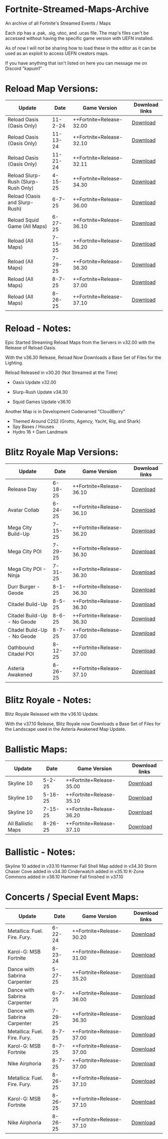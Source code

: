 # Fortnite-Streamed-Maps-Archive
An archive of all Fortnite's Streamed Events / Maps

Each zip has a .pak, .sig, utoc, and .ucas file. The map's files can't be accessed without having the specific game version with UEFN installed.

As of now I will not be sharing how to load these in the editor as it can be used as an exploit to access UEFN creators maps.

If you have anything that isn't listed on here you can message me on Discord "kapum1"


# Reload Map Versions: 
| Update                  	 | Date          	 | Game Version	    |		    Download links        | 
| ------------------------------ | --------------------- | ------------------------ | ------------------------- |
| Reload Oasis (Oasis Only)        	 |  11-2-24	   	 | ++Fortnite+Release-32.00	    |		[Download](https://drive.google.com/file/d/1XwvDEU4ngR8sS4_VufmXE-Z7shtUR1nM/view?usp=sharing) |
| Reload Oasis (Oasis Only)        	 |  11-13-24	   	 | ++Fortnite+Release-32.10	    |		[Download](https://drive.google.com/file/d/1iSVQURd2aC_dby6BmaW1IuBerpoKJYOy/view?usp=sharing) |
| Reload Oasis (Oasis Only)        	 |  11-21-24	   	 | ++Fortnite+Release-32.11	    |		[Download](https://drive.google.com/file/d/1sVA0A-NhmGL4kj7Ayx0Qt7vquGslf_9D/view?usp=sharing) |
| Reload Slurp-Rush (Slurp-Rush Only)        	 |  4-15-25	   	 | ++Fortnite+Release-34.30	    |		[Download](https://drive.google.com/file/d/1kdvt7cCed4rRRlAPiHZAES2j6D46Mdxf/view?usp=sharing) |
| Reload (Oasis and Slurp-Rush)        	 |  6-7-25	   	 | ++Fortnite+Release-36.00	    |		[Download](https://drive.google.com/file/d/1plyqtrwuT-_KcYLfHnRvy2NQpS9rlGY0/view?usp=sharing) |
| Reload Squid Game (All Maps)        	 |  6-27-25	   	 | ++Fortnite+Release-36.10	    |		[Download](https://drive.google.com/file/d/1iYFsSAhOIDFAeN-NFNCcGbTcKfV_JRff/view?usp=sharing) |
| Reload (All Maps)        	 |  7-15-25	   	 | ++Fortnite+Release-36.20	    |		[Download](https://drive.google.com/file/d/1eOfgpAiGcMoJtGSHuEOGJs4mMTvT4sK1/view?usp=sharing) |
| Reload (All Maps)        	 |  7-29-25	   	 | ++Fortnite+Release-36.30	    |		[Download](https://drive.google.com/file/d/1AHf0liOhuEGbmGze9GY-B-KSTWHCvaAm/view?usp=sharing) |
| Reload (All Maps)        	 |  8-7-25	   	 | ++Fortnite+Release-37.00	    |		[Download](https://drive.google.com/file/d/1RXCs13nZ0HoRuK--pPIYWDCWVIiLAvaR/view?usp=sharing) |
| Reload (All Maps)        	 |  8-26-25	   	 | ++Fortnite+Release-37.10	    |		[Download](https://drive.google.com/file/d/1yeKYrqSOPlsGcphk90O9x8HjiLvC87Dh/view?usp=sharing) |

# Reload - Notes:
Epic Started Streaming Reload Maps from the Servers in v32.00 with the Release of Reload Oasis.

With the v36.30 Release, Reload Now Downloads a Base Set of Files for the Lighting.

Reload Released in v30.20 (Not Streamed at the Time)

- Oasis Update v32.00

- Slurp-Rush Update v34.30

- Squid Games Update v36.10

Another Map is in Development Codenamed "CloudBerry"
- Themed Around C2S2 (Grotto, Agency, Yacht, Rig, and Shark)
- Spy Bases / Houses
- Hydro 16 + Dam Landmark



# Blitz Royale Map Versions:
| Update                  	 | Date          	 | Game Version	    |		    Download links        |
| ------------------------------ | --------------------- | ------------------------ | ------------------------- |
| Release Day        	 |  6-18-25	   	 | ++Fortnite+Release-36.10	    |		[Download](https://drive.google.com/file/d/12txOWhGm6UU3ce8gNNvY7nJK_nu5JQFa/view?usp=sharing) |
| Avatar Collab        	 |  6-24-25	   	 | ++Fortnite+Release-36.10	    |		[Download](https://drive.google.com/file/d/1jBS2KpoAYkhfm29tbdiQgOwc5RzLzpLf/view?usp=sharing) |
| Mega City Build-Up        	 |  7-15-25	   	 | ++Fortnite+Release-36.20	    |		[Download](https://drive.google.com/file/d/1TELZY71kFe37O9B6FAJbWBJ-Fp78eXwQ/view?usp=sharing) |
| Mega City POI        	 |  7-29-25	   	 | ++Fortnite+Release-36.30	    |		[Download](https://drive.google.com/file/d/1fL8qEFUBNQBFlj89pGUkvsZvIbzVIwy2/view?usp=sharing) |
| Mega City POI - Ninja       	 |  7-31-25	   	 | ++Fortnite+Release-36.30	    |		[Download](https://drive.google.com/file/d/10Rts46X1KbGXfopqgRaZrW6DvIUaP8s7/view?usp=sharing) |
| Durr Burger - Geode       	 |  8-1-25	   	 | ++Fortnite+Release-36.30	    |		[Download](https://drive.google.com/file/d/1iu-EVtguOSBfT-HdPFGTYMnajbRaBoeO/view?usp=sharing) |
| Citadel Build-Up       	 |  8-5-25	   	 | ++Fortnite+Release-36.30	    |		[Download](https://drive.google.com/file/d/1p7HVRUuKAXkiGRZMv9YDn4CrWopvEhWU/view?usp=sharing) |
| Citadel Build-Up - No Geode       	 |  8-6-25	   	 | ++Fortnite+Release-36.30	    |		[Download](https://drive.google.com/file/d/1PxiloHTIu2dzYdHHQHgZhiwmbwWX4hOP/view?usp=sharing) |
| Citadel Build-Up - No Geode       	 |  8-7-25	   	 | ++Fortnite+Release-37.00	    |		[Download](https://drive.google.com/file/d/19ChucLaKO6H7Ju-NkLUhF8iYQgQr_kxG/view?usp=sharing) |
| Oathbound Citadel POI       	 |  8-12-25	   	 | ++Fortnite+Release-37.00	    |		[Download](https://drive.google.com/file/d/1lXktGkTVYtHkRJCcQUf8qz4ptcBb-DQv/view?usp=sharing) |
| Asteria Awakened       	 |  8-26-25	   	 | ++Fortnite+Release-37.10	    |		[Download](https://drive.google.com/file/d/1pr1CkE-2fq0gbzHQCeyf_Pt6kzY8vf0v/view?usp=sharing) |

# Blitz Royale - Notes:
Blitz Royale Released with the v36.10 Update.

With the v37.10 Release, Blitz Royale now Downloads a Base Set of Files for the Landscape used in the Asteria Awakened Map Update.


# Ballistic Maps: 
| Update                  	 | Date          	 | Game Version	    |		    Download links        |
| ------------------------------ | --------------------- | ------------------------ | ------------------------- |
| Skyline 10        	 |  5-2-25	   	 | ++Fortnite+Release-35.00	    |		[Download](https://drive.google.com/file/d/1nwtJ5YI8RpkFkf2WxG-h9L0fAAmUUMyY/view?usp=sharing) |
| Skyline 10        	 |  5-16-25	   	 | ++Fortnite+Release-35.10	    |		[Download](https://drive.google.com/file/d/18gXqQp3fnCh1gisHRyRjg86GscQD6QOP/view?usp=sharing) |
| Skyline 10        	 |  7-15-25	   	 | ++Fortnite+Release-36.20	    |		[Download](https://drive.google.com/file/d/1eDWnDFCp8KyKHjYAaRHcE1f6CYpu8SWQ/view?usp=sharing) |
| All Ballistic Maps        	 |  8-26-25	   	 | ++Fortnite+Release-37.10	    |		[Download](https://drive.google.com/file/d/1dZtWrVANiXWUlZ8BHQ54FSUaJzlHrvkD/view?usp=sharing) |

# Ballistic - Notes:
Skyline 10 added in v33.10
Hammer Fall Shell Map added in v34.30
Storm Chaser Cove added in v34.30
Cinderwatch added in v35.10
K-Zone Commons added in v36.10
Hammer Fall finished in v37.10

# Concerts / Special Event Maps: 
| Update                  	 | Date          	 | Game Version	    |		    Download links        |
| ------------------------------ | --------------------- | ------------------------ | ------------------------- |
| Metallica: Fuel. Fire. Fury.        	 |  6-22-24	   	 | ++Fortnite+Release-30.20	    |		[Download](https://drive.google.com/file/d/1ENQT7goN-q_7--sbXpw5Dl7ZS3PCN89S/view?usp=sharing) |
| Karol-G: MSB Fortnite        	 |  8-23-24	   	 | ++Fortnite+Release-31.00	    |		[Download](https://drive.google.com/file/d/19JBLKYEqcxyGhf1IBMWHJWmAThP6g88-/view?usp=sharing) |
| Dance with Sabrina Carpenter 	 |  5-27-25	   	 | ++Fortnite+Release-35.20	    |		[Download](https://drive.google.com/file/d/1N_Ew8BD7QynvnVi5XZ0S5v3DmEbTQxs0/view?usp=sharing) |
| Dance with Sabrina Carpenter 	 |  6-7-25	   	 | ++Fortnite+Release-36.00	    |		[Download](https://drive.google.com/file/d/1DLDOnM2hc3slkygJF60erRMLi4dJuDe-/view?usp=sharing) |
| Dance with Sabrina Carpenter 	 |  7-29-25	   	 | ++Fortnite+Release-36.30	    |		[Download](https://drive.google.com/file/d/1ob0zTVHiefNun-3OcyoXfaLIhHAJGyy9/view?usp=sharing) |
| Metallica: Fuel. Fire. Fury.        	 |  8-7-25	   	 | ++Fortnite+Release-37.00	    |		[Download](https://drive.google.com/file/d/17ftA4Nmbf0kmJdLUUgERJ6V3r4ZEneOd/view?usp=sharing) |
| Karol-G: MSB Fortnite        	 |  8-7-25	   	 | ++Fortnite+Release-37.00	    |		[Download](https://drive.google.com/file/d/195KR2QEY4jz95kIjTRX6iFzue-qWZ_A6/view?usp=sharing) |
| Nike Airphoria      |  8-7-25	   	 | ++Fortnite+Release-37.00	    |		[Download](https://drive.google.com/file/d/1TEbAyBHk2_KV4FQIdRkfK3oSwW_7Wg6f/view?usp=sharing) |
| Metallica: Fuel. Fire. Fury.        	 |  8-26-25	   	 | ++Fortnite+Release-37.10	    |		[Download](https://drive.google.com/file/d/1S-U3a5QlA6d4gWhJ1Xoshszciw5w-_4x/view?usp=sharing) |
| Karol-G: MSB Fortnite        	 |  8-26-25	   	 | ++Fortnite+Release-37.10	    |		[Download](https://drive.google.com/file/d/1khUNzMy5seRYTB51UsacTXM_8QTHz2kz/view?usp=sharing) |
| Nike Airphoria      |  8-26-25	   	 | ++Fortnite+Release-37.10	    |		[Download](https://drive.google.com/file/d/17WNLW-G3IL9WPZWpOC-Vsqeo94yQZgXS/view?usp=sharing) |
